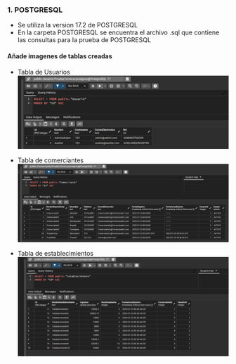 ### 1. POSTGRESQL
- Se utiliza la version 17.2 de POSTGRESQL
- En la carpeta POSTGRESQL se encuentra el archivo .sql que contiene las consultas para la prueba de POSTGRESQL

#### Añade imagenes de tablas creadas

- Tabla de Usuarios
![Tabla de Usuarios](./TablaUsuarios.png)


- Tabla de comerciantes
![Tabla de Usuarios](./TablaComerciante.png)


- Tabla de establecimientos
![Tabla de Usuarios](./TablaEstablecimiento.png)
